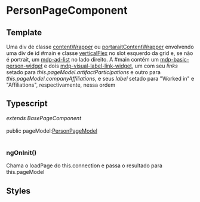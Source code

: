 # PersonPageComponent

## Template
Uma div de classe [contentWrapper](/Docs/src/Styles.md#.contentWrapper) ou [portaraitContentWrapper](/Docs/src/Styles.md#.contentWrapperPortrait) envolvendo uma div de id #main e classe [verticalFlex](/Docs/src/Styles.md#.verticalFlex) no slot esquerdo da grid e, se não é portrait, um [mdp-ad-list](/Docs/src/app/components/structure/AdList.md) no lado direito. A #main contém um [mdp-basic-person-widget](/Docs/src/app/components/widgets/BasicPersonWidget.md) e dois [mdp-visual-label-link-widget](/Docs/src/app/components/widgets/VisualLabelLinkWidget.md), um com seu *links* setado para *this.pageModel.artifactParticipations* e outro para *this.pageModel.companyAffiliations*, e seus *label* setado para "Worked in" e "Affiliations", respectivamente, nessa ordem
## Typescript
*extends BasePageComponent*<br><br>
public pageModel:[PersonPageModel](/Docs/src/app/models/pages/PersonPageModel.md)<br><br>
### ngOnInit()
Chama o loadPage do this.connection e passa o resultado para this.pageModel
## Styles